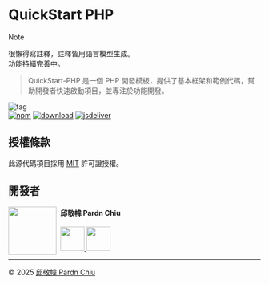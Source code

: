 # QuickStart PHP

> [!NOTE]
> 很懶得寫註釋，註釋皆用語言模型生成。<br>
> 功能持續完善中。

> QuickStart-PHP 是一個 PHP 開發模板，提供了基本框架和範例代碼，幫助開發者快速啟動項目，並專注於功能開發。

![tag](https://img.shields.io/badge/tag-PHP%20Template-bb4444)<br>
[![npm](https://img.shields.io/npm/v/@pardnchiu/quickstart-php)](https://www.npmjs.com/package/@pardnchiu/quickstart-php)
[![download](https://img.shields.io/npm/dm/@pardnchiu/quickstart-php)](https://www.npmjs.com/package/@pardnchiu/quickstart-php)
[![jsdeliver](https://img.shields.io/jsdelivr/npm/hm/@pardnchiu/quickstart-php)](https://www.jsdelivr.com/package/npm/@pardnchiu/quickstart-php)

## 授權條款

此源代碼項目採用 [MIT](https://github.com/pardnchiu/QuickStart-PHP/blob/main/LICENSE) 許可證授權。

## 開發者

<img src="https://avatars.githubusercontent.com/u/25631760" align="left" width="96" height="96" style="margin-right: 0.5rem;">

<h4 style="padding-top: 0">邱敬幃 Pardn Chiu</h4>

<a href="mailto:dev@pardn.io" target="_blank">
    <img src="https://pardn.io/image/email.svg" width="48" height="48">
</a> <a href="https://linkedin.com/in/pardnchiu" target="_blank">
    <img src="https://pardn.io/image/linkedin.svg" width="48" height="48">
</a>

***

©️ 2025 [邱敬幃 Pardn Chiu](https://pardn.io)